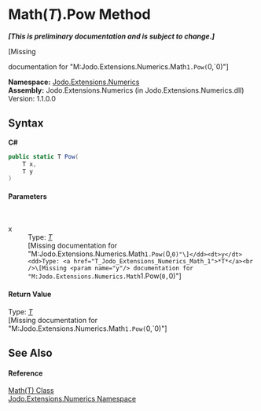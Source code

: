 # Math(*T*).Pow Method 
 _**\[This is preliminary documentation and is subject to change.\]**_

\[Missing <summary> documentation for "M:Jodo.Extensions.Numerics.Math`1.Pow(`0,`0)"\]

**Namespace:**&nbsp;<a href="N_Jodo_Extensions_Numerics">Jodo.Extensions.Numerics</a><br />**Assembly:**&nbsp;Jodo.Extensions.Numerics (in Jodo.Extensions.Numerics.dll) Version: 1.1.0.0

## Syntax

**C#**<br />
``` C#
public static T Pow(
	T x,
	T y
)
```


#### Parameters
&nbsp;<dl><dt>x</dt><dd>Type: <a href="T_Jodo_Extensions_Numerics_Math_1">*T*</a><br />\[Missing <param name="x"/> documentation for "M:Jodo.Extensions.Numerics.Math`1.Pow(`0,`0)"\]</dd><dt>y</dt><dd>Type: <a href="T_Jodo_Extensions_Numerics_Math_1">*T*</a><br />\[Missing <param name="y"/> documentation for "M:Jodo.Extensions.Numerics.Math`1.Pow(`0,`0)"\]</dd></dl>

#### Return Value
Type: <a href="T_Jodo_Extensions_Numerics_Math_1">*T*</a><br />\[Missing <returns> documentation for "M:Jodo.Extensions.Numerics.Math`1.Pow(`0,`0)"\]

## See Also


#### Reference
<a href="T_Jodo_Extensions_Numerics_Math_1">Math(T) Class</a><br /><a href="N_Jodo_Extensions_Numerics">Jodo.Extensions.Numerics Namespace</a><br />